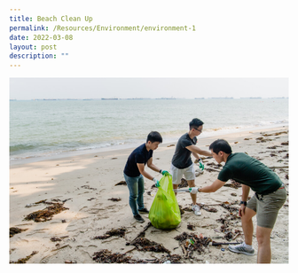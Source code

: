 ```yaml
---
title: Beach Clean Up
permalink: /Resources/Environment/environment-1
date: 2022-03-08
layout: post
description: ""
---
```



![](/images/Beach%20Cleanup%20Sample.jpg)